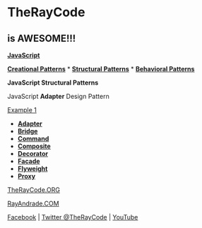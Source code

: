 # TheRayCode
## is AWESOME!!!

**[JavaScript](../README.md)**

**[Creational Patterns](../../Creational/README.md)** * **[Structural Patterns](./README.md)** * **[Behavioral Patterns](../../Behavioral/README.md)**

**JavaScript Structural Patterns**

JavaScript **Adapter** Design Pattern

[Example 1](./AR1/README.md) 

 * **[Adapter](./README.md)**
 * **[Bridge](../Bridge/README.md)**
 * **[Command](../Command/README.md)**
 * **[Composite](../Composite/README.md)**
 * **[Decorator](../Decorator/README.md)**
 * **[Facade](../Facade/README.md)**
 * **[Flyweight](../Flyweight/README.md)**
 * **[Proxy](../Proxy/README.md)**

[TheRayCode.ORG](https://www.TheRayCode.org)

[RayAndrade.COM](https://www.RayAndrade.com)

[Facebook](https://www.facebook.com/TheRayCode/) | [Twitter @TheRayCode](https://www.twitter.com/TheRayCode/) | [YouTube](https://www.youtube.com/AndradeRay/)
